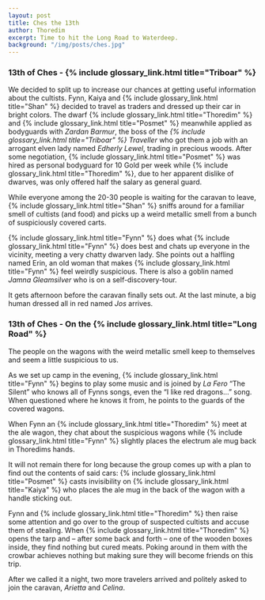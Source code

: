 ```yaml
---
layout: post
title: Ches the 13th
author: Thoredim
excerpt: Time to hit the Long Road to Waterdeep.
background: "/img/posts/ches.jpg"
---
```


### 13th of Ches - {% include glossary_link.html title="Triboar" %}

We decided to split up to increase our chances at getting useful information
about the cultists. Fynn, Kaiya and {% include glossary_link.html title="Shan" %} decided to travel as traders and
dressed up their car in bright colors. The dwarf {% include glossary_link.html title="Thoredim" %} and {% include glossary_link.html title="Posmet" %} meanwhile
applied as bodyguards with *Zardan Barmur*, the boss of the *{% include glossary_link.html title="Triboar" %}
Traveller* who got them a job with an arrogant elven lady named *Edherly
Lewel*, trading in precious woods. After some negotiation, {% include glossary_link.html title="Posmet" %} was hired as
personal bodyguard for 10 Gold per week while {% include glossary_link.html title="Thoredim" %}, due to her apparent
dislike of dwarves, was only offered half the salary as general guard.

While everyone among the 20-30 people is waiting for the caravan to leave,
{% include glossary_link.html title="Shan" %} sniffs around for a familiar smell of cultists (and food) and picks up a
weird metallic smell from a bunch of suspiciously covered carts.

{% include glossary_link.html title="Fynn" %} does what {% include glossary_link.html title="Fynn" %} does best and chats up everyone in the vicinity, meeting a
very chatty dwarven lady. She points out a halfling named Erin, an old woman
that makes {% include glossary_link.html title="Fynn" %} feel weirdly suspicious. There is also a goblin named *Jamna
Gleamsilver* who is on a self-discovery-tour.

It gets afternoon before the caravan finally sets out. At the last minute, a
big human dressed all in red named *Jos* arrives.

### 13th of Ches - On the {% include glossary_link.html title="Long Road" %}

The people on the wagons with the weird metallic smell keep to themselves and
seem a little suspicious to us.

As we set up camp in the evening, {% include glossary_link.html title="Fynn" %} begins to play some music and is joined
by *La Fero* “The Silent” who knows all of Fynns songs, even the “I like red
dragons...” song. When questioned where he knows it from, he points to the
guards of the covered wagons.

When Fynn an {% include glossary_link.html title="Thoredim" %} meet at the ale wagon, they chat about the suspicious
wagons while {% include glossary_link.html title="Fynn" %} slightly places the electrum ale mug back in Thoredims
hands.

It will not remain there for long because the group comes up with a
plan to find out the contents of said cars: {% include glossary_link.html title="Posmet" %} casts invisibility on {% include glossary_link.html title="Kaiya" %}
who places the ale mug in the back of the wagon with a handle sticking out.

Fynn and {% include glossary_link.html title="Thoredim" %} then raise some attention and go over to the group of
suspected cultists and accuse them of stealing. When {% include glossary_link.html title="Thoredim" %} opens the tarp
and – after some back and forth – one of the wooden boxes inside, they find
nothing but cured meats. Poking around in them with the crowbar achieves
nothing but making sure they will become friends on this trip.

After we called it a night, two more travelers arrived and politely asked to
join the caravan, *Arietta* and *Celina*.
